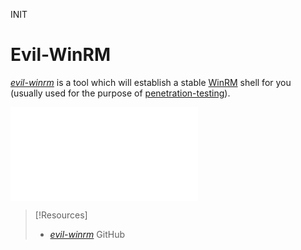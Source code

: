 INIT
# Evil-WinRM
[_evil-winrm_](https://github.com/Hackplayers/evil-winrm) is a tool which will establish a stable [WinRM](../../../../computers/windows/WinRM.md) shell for you (usually used for the purpose of [penetration-testing](../../../pen-testing/penetration-testing.md)).

![My notes from OSCP on Evil-WinRM](../../../../OSCP/windows-privesc/enumeration/powershell-logging.md#Evil-WinRM)


> [!Resources]
> - [_evil-winrm_](https://github.com/Hackplayers/evil-winrm) GitHub